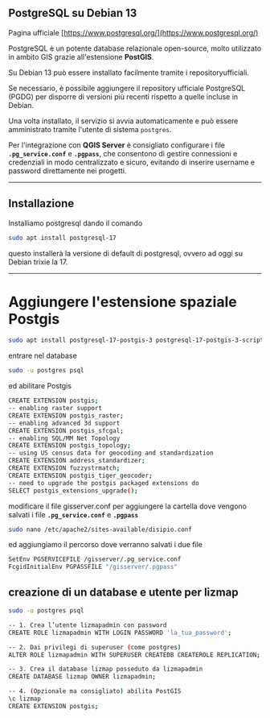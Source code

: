 ## PostgreSQL su Debian 13
Pagina ufficiale [https://www.postgresql.org/](https://www.postgresql.org/)

PostgreSQL è un potente database relazionale open-source, molto utilizzato in ambito GIS grazie all'estensione **PostGIS**.

Su Debian 13 può essere installato facilmente tramite i repositoryufficiali.

Se necessario, è possibile aggiungere il repository ufficiale PostgreSQL (PGDG) per disporre di versioni più recenti rispetto a quelle incluse in Debian.

Una volta installato, il servizio si avvia automaticamente e può essere amministrato tramite l'utente di sistema `postgres`.

Per l'integrazione con **QGIS Server** è consigliato configurare i file **`.pg_service.conf`** e **`.pgpass`**, che consentono di gestire connessioni e credenziali in modo centralizzato e sicuro, evitando di inserire username e password direttamente nei progetti.

-----

## Installazione

Installiamo postgresql dando il comando
```bash
sudo apt install postgresql-17
```
questo installerà la versione di default di postgresql, ovvero ad oggi su Debian trixie la 17.

----

# Aggiungere l'estensione spaziale Postgis

```bash
sudo apt install postgresql-17-postgis-3 postgresql-17-postgis-3-scripts
```
entrare nel database
```bash
sudo -u postgres psql
```
ed abilitare Postgis

```bash
CREATE EXTENSION postgis;
-- enabling raster support
CREATE EXTENSION postgis_raster;
-- enabling advanced 3d support
CREATE EXTENSION postgis_sfcgal;
-- enabling SQL/MM Net Topology
CREATE EXTENSION postgis_topology;
-- using US census data for geocoding and standardization
CREATE EXTENSION address_standardizer;
CREATE EXTENSION fuzzystrmatch;
CREATE EXTENSION postgis_tiger_geocoder;
-- need to upgrade the postgis packaged extensions do 
SELECT postgis_extensions_upgrade();
```

modificare il file gisserver.conf per aggiungere la cartella dove vengono salvati i file **`.pg_service.conf`** e **`.pgpass`**
```bash
sudo nano /etc/apache2/sites-available/disipio.conf
```
ed aggiungiamo il percorso dove verranno salvati i due file
```bash
SetEnv PGSERVICEFILE /gisserver/.pg_service.conf
FcgidInitialEnv PGPASSFILE "/gisserver/.pgpass"
```

## creazione di un database e utente per lizmap
```bash
sudo -u postgres psql
```
```bash
-- 1. Crea l’utente lizmapadmin con password
CREATE ROLE lizmapadmin WITH LOGIN PASSWORD 'la_tua_password';

-- 2. Dai privilegi di superuser (come postgres)
ALTER ROLE lizmapadmin WITH SUPERUSER CREATEDB CREATEROLE REPLICATION;

-- 3. Crea il database lizmap posseduto da lizmapadmin
CREATE DATABASE lizmap OWNER lizmapadmin;

-- 4. (Opzionale ma consigliato) abilita PostGIS
\c lizmap
CREATE EXTENSION postgis;
```



